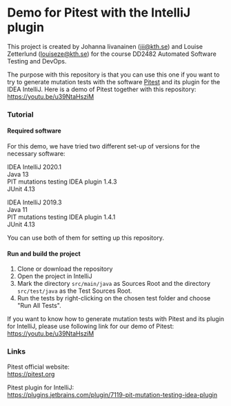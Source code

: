 # Demo for Pitest with the IntelliJ plugin
This project is created by Johanna Iivanainen (jii@kth.se) and Louise Zetterlund (louiseze@kth.se) for the course DD2482 Automated Software Testing and DevOps.

The purpose with this repository is that you can use this one if you want to try to generate mutation tests with the software [Pitest](https://pitest.org) and its plugin for the IDEA IntelliJ. Here is a demo of Pitest together with this repository: https://youtu.be/u39NtaHsziM

### Tutorial

#### Required software
For this demo, we have tried two different set-up of versions for the necessary software:

IDEA IntelliJ 2020.1  
Java 13  
PIT mutations testing IDEA plugin 1.4.3  
JUnit 4.13

IDEA IntelliJ 2019.3  
Java 11  
PIT mutations testing IDEA plugin 1.4.1  
JUnit 4.13

You can use both of them for setting up this repository.

#### Run and build the project
1. Clone or download the repository
2. Open the project in IntelliJ
3. Mark the directory `src/main/java` as Sources Root and the directory `src/test/java` as the Test Sources Root.
4. Run the tests by right-clicking on the chosen test folder and choose "Run All Tests".

If you want to know how to generate mutation tests with Pitest and its plugin for IntelliJ, please use following link for our demo of Pitest: https://youtu.be/u39NtaHsziM


### Links
Pitest official website:  
https://pitest.org

Pitest plugin for IntelliJ:  
https://plugins.jetbrains.com/plugin/7119-pit-mutation-testing-idea-plugin
